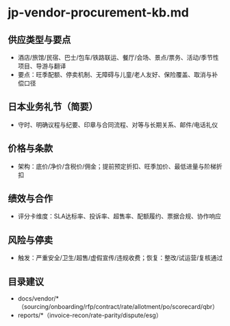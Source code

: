 # jp-vendor-procurement-kb.md

## 供应类型与要点

- 酒店/旅馆/民宿、巴士/包车/铁路联运、餐厅/会场、景点/票务、活动/季节性项目、导游与翻译
- 要点：旺季配额、停卖机制、无障碍与儿童/老人友好、保险覆盖、取消与补偿口径

## 日本业务礼节（简要）

- 守时、明确议程与纪要、印章与合同流程、对等与长期关系、邮件/电话礼仪

## 价格与条款

- 架构：底价/净价/含税价/佣金；提前预定折扣、旺季加价、最低进量与阶梯折扣

## 绩效与合作

- 评分卡维度：SLA达标率、投诉率、超售率、配额履约、票据合规、协作响应

## 风险与停卖

- 触发：严重安全/卫生/超售/虚假宣传/违规收费；恢复：整改/试运营/复核通过

## 目录建议

- docs/vendor/\*（sourcing/onboarding/rfp/contract/rate/allotment/po/scorecard/qbr）
- reports/\*（invoice-recon/rate-parity/dispute/esg）
